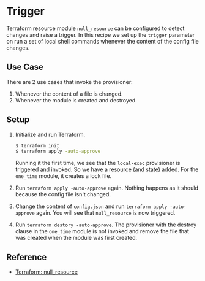 # Trigger

Terraform resource module `null_resource` can be configured to detect changes and raise a trigger. In this recipe we set up the `trigger` parameter on run a set of local shell commands whenever the content of the config file changes.

## Use Case

There are 2 use cases that invoke the provisioner:

1. Whenever the content of a file is changed.
1. Whenever the module is created and destroyed.

## Setup

1. Initialize and run Terraform.

   ```bash
   $ terraform init
   $ terraform apply -auto-approve
   ```

   Running it the first time, we see that the `local-exec` provisioner is triggered and invoked. So we have a resource (and state) added. For the `one_time` module, it creates a lock file.

1. Run `terraform apply -auto-approve` again. Nothing happens as it should because the config file isn't changed.

1. Change the content of `config.json` and run `terraform apply -auto-approve` again. You will see that `null_resource` is now triggered.

1. Run `terraform destory -auto-approve`. The provisioner with the destroy clause in the `one_time` module is not invoked and remove the file that was created when the module was first created. 

## Reference

* [Terraform: null_resource](https://www.terraform.io/docs/provisioners/null_resource.html)

